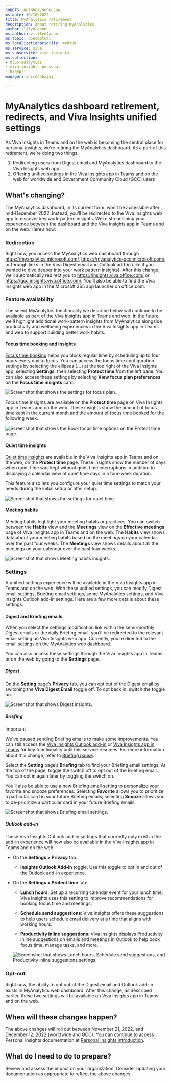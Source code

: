 ```yaml
---
ROBOTS: NOINDEX,NOFOLLOW
ms.date: 10/18/2022
title: MyAnalytics retirement
description: About retiring MyAnalytics
author: lilyolason
ms.author: v-lilyolason
ms.topic: conceptual
ms.localizationpriority: medium 
ms.service: viva 
ms.subservice: viva-insights 
ms.collection: 
- M365-analytics
- viva-insights-personal
- highpri
manager: anirudhbajaj

---
```


# MyAnalytics dashboard retirement, redirects, and Viva Insights unified settings

As Viva Insights in Teams and on the web is becoming the central place for personal insights, we’re retiring the MyAnalytics dashboard. As a part of this retirement, we’re doing two things:

1. Redirecting users from Digest email and MyAnalytics dashboard to the Viva Insights web app
1. Offering unified settings in the Viva Insights app in Teams and on the web for worldwide and Government Community Cloud (GCC) users

## What's changing?

The MyAnalytics dashboard, in its current form, won’t be accessible after mid-December 2022. Instead, you’ll be redirected to the Viva Insights web app to discover key work-pattern insights. We’re streamlining your experience between the dashboard and the Viva Insights app in Teams and on the web. Here’s how:

### Redirection

Right now, you access the MyAnalytics web dashboard through https://myanalytics.microsoft.com/, https://myanalytics-gcc.microsoft.com/, or through links in the Viva Digest email and Outlook add-in (like if you wanted to dive deeper into your work pattern insights). After this change, we’ll automatically redirect you to https://insights.viva.office.com/ or https://gcc.insights.viva.office.com/. You’ll also be able to find the Viva Insights web app in the Microsoft 365 app launcher on office.com.

### Feature availability

The select MyAnalytics functionality we describe below will continue to be available as part of the Viva Insights app in Teams and web. In the future, we'll highlight additional work-pattern insights from MyAnalytics alongside productivity and wellbeing experiences in the Viva Insights app in Teams and web to support building better work habits.

#### Focus time booking and insights

[Focus time booking](../teams/viva-insights-protect-time.md#schedule-focus-time) helps you block regular time by scheduling up to four hours every day to focus. You can access the focus time configuration settings by selecting the ellipses (**…**) at the top right of the Viva Insights app, selecting **Settings**, then selecting **Protect time** from the left pane. You can also access these settings by selecting **View focus plan preferences** on the **Focus time insights** card.

![Screenshot that shows the settings for focus plan.](/viva/insights/images/mya/reference/mya-retire-protect-time-focus.png)

Focus time Insights are available on the **Protect time** page on Viva Insights app in Teams and on the web. These insights show the amount of focus time kept in the current month and the amount of focus time booked for the following week. 

![Screenshot that shows the Book focus time options on the Protect time page.](/viva/insights/images/mya/reference/mya-retire-protect-time-page3.png)

#### Quiet time insights 

[Quiet time insights](../teams/viva-insights-protect-time.md#configure-quiet-time) are available in the Viva Insights app in Teams and on the web, on the **Protect time** page. These insights show the number of days when quiet time was kept without quiet time interruptions in addition to displaying a calendar view of quiet time days in a four-week duration. 

This feature also lets you configure your quiet time settings to match your needs during the initial setup or after setup. 

![Screenshot that shows the settings for quiet time.](/viva/insights/images/mya/reference/mya-retire-quiet-time-settings5.png)


#### Meeting habits

Meeting habits highlight your meeting habits or practices. You can switch between the **Habits** view and the **Meetings** view on the **Effective meetings** page of Viva Insights app in Teams and on the web.  The **Habits** view shows data about your meeting habits based on the meetings on your calendar over the past four weeks. The **Meetings** view shows details about all the meetings on your calendar over the past four weeks.

![Screenshot that shows Meeting habits insights.](/viva/insights/images/mya/reference/mya-retire-meeting-habits2.png)

### Settings

A unified settings experience will be available in the Viva Insights app in Teams and on the web. With these unified settings, you can modify Digest email settings, Briefing email settings, some MyAnalytics settings, and Viva Insights Outlook add-in settings. Here are a few more details about these settings:

#### Digest and Briefing emails 

When you select the settings modification link within the semi-monthly Digest emails or the daily Briefing email, you’ll be redirected to the relevant email setting on Viva Insights web app. Currently, you’re directed to the email settings on the MyAnalytics web dashboard.

You can also access these settings through the Viva Insights app in Teams or on the web by going to the **Settings** page.

##### Digest

On the **Setting** page’s **Privacy** tab, you can opt out of the Digest email by switching the **Viva Digest Email** toggle off. To opt back in, switch the toggle on.

![Screenshot that shows Digest insights.](/viva/insights/images/mya/reference/mya-retire-digest.png)

##### Briefing

>[!Important]
>We've paused sending Briefing emails to make some improvements. You can still access the [Viva Insights Outlook add-in](../use/add-in.md) or [Viva Insights app in Teams](../teams/viva-teams-app.md) for key functionality until this service resumes. For more information about this change, refer to [Briefing pause](../reference/briefing-pause.md).

Select the **Setting** page’s **Briefing** tab to find your Briefing email settings. At the top of the page, toggle the switch off to opt out of the Briefing email. You can opt in again later by toggling the switch on.

You’ll also be able to use a new Briefing email setting to personalize your favorite and snooze preferences. Selecting **Favorite** allows you to prioritize a particular card in your future Briefing emails; selecting **Snooze** allows you to de-prioritize a particular card in your future Briefing emails.

![Screenshot that shows Briefing email settings.](/viva/insights/images/mya/reference/mya-retire-briefing1.png)

##### Outlook add-in

These Viva Insights Outlook add-in settings that currently only exist in the add-in experience will now also be available in the Viva Insights app in Teams and on the web:

* On the **Settings > Privacy** tab:

    * **Insights Outlook Add-in** toggle: Use this toggle to opt in and out of the Outlook add-in experience.

* On the **Settings > Protect time** tab:
    * **Lunch hours**: Set up a recurring calendar event for your lunch time. Viva Insights uses this setting to improve recommendations for booking focus time and meetings. 

    * **Schedule send suggestions**: Viva Insights offers these suggestions to help users schedule email delivery at a time that aligns with working hours. 

    * **Productivity inline suggestions**: Viva Insights displays Productivity inline suggestions on emails and meetings in Outlook to help book focus time, manage tasks, and more. 

    ![Screenshot that shows Lunch hours, Schedule send suggestions, and Productivity inline suggestions settings.](/viva/insights/images/mya/reference/mya-retire-lunch.png)

### Opt-out

Right now, the ability to opt out of the Digest email and Outlook add-in exists in MyAnalytics web dashboard. After this change, as described earlier, these two settings will be available on Viva Insights app in Teams and on the web.

## When will these changes happen?

The above changes will roll out between November 21, 2022, and December 12, 2022 (worldwide and GCC). You can continue to access Personal insights documentation at [Personal insights introduction](../introduction.md).

## What do I need to do to prepare?

Review and assess the impact on your organization. Consider updating your documentation as appropriate to reflect the above changes.



 
